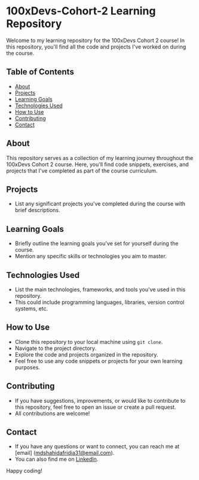 # 100xDevs-Cohort-2 Learning Repository

Welcome to my learning repository for the 100xDevs Cohort 2 course! In this repository, you'll find all the code and projects I've worked on during the course.

## Table of Contents

- [About](#about)
- [Projects](#projects)
- [Learning Goals](#learning-goals)
- [Technologies Used](#technologies-used)
- [How to Use](#how-to-use)
- [Contributing](#contributing)
- [Contact](#contact)

## About

This repository serves as a collection of my learning journey throughout the 100xDevs Cohort 2 course. Here, you'll find code snippets, exercises, and projects that I've completed as part of the course curriculum.

## Projects

- List any significant projects you've completed during the course with brief descriptions.

## Learning Goals

- Briefly outline the learning goals you've set for yourself during the course.
- Mention any specific skills or technologies you aim to master.

## Technologies Used

- List the main technologies, frameworks, and tools you've used in this repository.
- This could include programming languages, libraries, version control systems, etc.

## How to Use

- Clone this repository to your local machine using `git clone`.
- Navigate to the project directory.
- Explore the code and projects organized in the repository.
- Feel free to use any code snippets or projects for your own learning purposes.

## Contributing

- If you have suggestions, improvements, or would like to contribute to this repository, feel free to open an issue or create a pull request.
- All contributions are welcome!

## Contact

- If you have any questions or want to connect, you can reach me at [email] (mdshahidafridia31@email.com).
- You can also find me on [LinkedIn](https://www.linkedin.com/in/md-shahidafridi/).

Happy coding!
